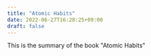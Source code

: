 ```yaml
---
title: "Atomic Habits"
date: 2022-06-27T16:28:25+09:00
draft: false
---
```


This is the summary of the book "Atomic Habits"